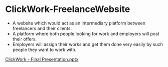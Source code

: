 # ClickWork-FreelanceWebsite

- A website which would act as an intermediary platform between freelancers and their clients. 
- A platform where both people looking for work and employers will post their offers. 
- Employers will assign their works and get them done very easily by such people they want to work with.

[ClickWork - Final Presentation.pptx](https://github.com/RamisaMaliat/ClickWork-FreelanceWebsite/files/7940428/ClickWork.-.Final.Presentation.pptx)

